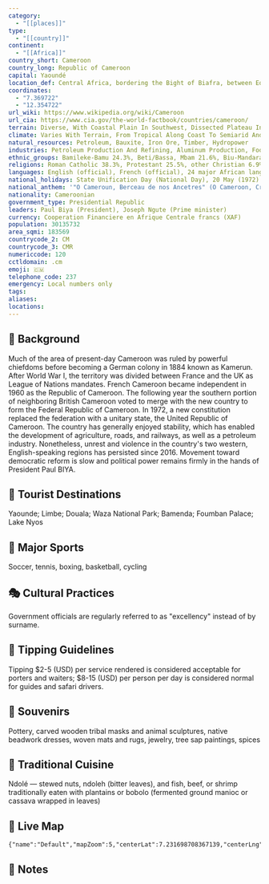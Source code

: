 ```yaml
---
category:
  - "[[places]]"
type:
  - "[[country]]"
continent:
  - "[[Africa]]"
country_short: Cameroon
country_long: Republic of Cameroon
capital: Yaoundé
location_def: Central Africa, bordering the Bight of Biafra, between Equatorial Guinea and Nigeria
coordinates:
  - "7.369722"
  - "12.354722"
url_wiki: https://www.wikipedia.org/wiki/Cameroon
url_cia: https://www.cia.gov/the-world-factbook/countries/cameroon/
terrain: Diverse, With Coastal Plain In Southwest, Dissected Plateau In Center, Mountains In West, Plains In North
climate: Varies With Terrain, From Tropical Along Coast To Semiarid And Hot In North
natural_resources: Petroleum, Bauxite, Iron Ore, Timber, Hydropower
industries: Petroleum Production And Refining, Aluminum Production, Food Processing, Light Consumer Goods, Textiles, Lumber, Ship Repair
ethnic_groups: Bamileke-Bamu 24.3%, Beti/Bassa, Mbam 21.6%, Biu-Mandara 14.6%, Arab-Choa/Hausa/Kanuri 11%, Adamawa-Ubangi, 9.8%, Grassfields 7.7%, Kako, Meka/Pygmy 3.3%, Cotier/Ngoe/Oroko 2.7%, Southwestern Bantu 0.7%, foreign/other ethnic group 4.5% (2018 est.)
religions: Roman Catholic 38.3%, Protestant 25.5%, other Christian 6.9%, Muslim 24.4%, animist 2.2%, other 0.5%, none 2.2% (2018 est.)
languages: English (official), French (official), 24 major African language groups
national_holidays: State Unification Day (National Day), 20 May (1972)
national_anthem: '"O Cameroun, Berceau de nos Ancetres" (O Cameroon, Cradle of Our Forefathers)'
nationality: Cameroonian
government_type: Presidential Republic
leaders: Paul Biya (President), Joseph Ngute (Prime minister)
currency: Cooperation Financiere en Afrique Centrale francs (XAF)
population: 30135732
area_sqmi: 183569
countrycode_2: CM
countrycode_3: CMR
numericcode: 120
cctldomain: .cm
emoji: 🇨🇲
telephone_code: 237
emergency: Local numbers only
tags: 
aliases: 
locations:
---
```

## 🌱 Background
Much of the area of present-day Cameroon was ruled by powerful chiefdoms before becoming a German colony in 1884 known as Kamerun. After World War I, the territory was divided between France and the UK as League of Nations mandates. French Cameroon became independent in 1960 as the Republic of Cameroon. The following year the southern portion of neighboring British Cameroon voted to merge with the new country to form the Federal Republic of Cameroon. In 1972, a new constitution replaced the federation with a unitary state, the United Republic of Cameroon. The country has generally enjoyed stability, which has enabled the development of agriculture, roads, and railways, as well as a petroleum industry. Nonetheless, unrest and violence in the country's two western, English-speaking regions has persisted since 2016. Movement toward democratic reform is slow and political power remains firmly in the hands of President Paul BIYA.

## 📌 Tourist Destinations
Yaounde; Limbe; Douala; Waza National Park; Bamenda; Foumban Palace; Lake Nyos

## 🥇 Major Sports
Soccer, tennis, boxing, basketball, cycling

## 🎭 Cultural Practices
Government officials are regularly referred to as "excellency" instead of by surname.

## 🫰 Tipping Guidelines
Tipping $2-5 (USD) per service rendered is considered acceptable for porters and waiters; $8-15 (USD) per person per day is considered normal for guides and safari drivers.

## 🎁 Souvenirs
Pottery, carved wooden tribal masks and animal sculptures, native beadwork dresses, woven mats and rugs, jewelry, tree sap paintings, spices

## 🍲 Traditional Cuisine
Ndolé — stewed nuts, ndoleh (bitter leaves), and fish, beef, or shrimp traditionally eaten with plantains or bobolo (fermented ground manioc or cassava wrapped in leaves)

## 📡 Live Map
```mapview
{"name":"Default","mapZoom":5,"centerLat":7.231698708367139,"centerLng":13.55716664194433,"query":"","chosenMapSource":0}
```

## 📒 Notes


